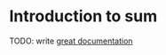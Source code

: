 # Introduction to sum

TODO: write [great documentation](http://jacobian.org/writing/what-to-write/)
